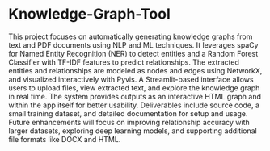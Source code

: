 # Knowledge-Graph-Tool
This project focuses on automatically generating knowledge graphs from text and PDF documents using NLP and ML techniques. It leverages spaCy for Named Entity Recognition (NER) to detect entities and a Random Forest Classifier with TF-IDF features to predict relationships. The extracted entities and relationships are modeled as nodes and edges using NetworkX, and visualized interactively with Pyvis. A Streamlit-based interface allows users to upload files, view extracted text, and explore the knowledge graph in real time. The system provides outputs as an interactive HTML graph and within the app itself for better usability. Deliverables include source code, a small training dataset, and detailed documentation for setup and usage. Future enhancements will focus on improving relationship accuracy with larger datasets, exploring deep learning models, and supporting additional file formats like DOCX and HTML.
